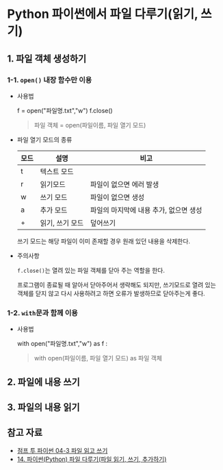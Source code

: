 # Python 파이썬에서 파일 다루기(읽기, 쓰기)

## 1. 파일 객체 생성하기

### 1-1. `open()` 내장 함수만 이용

- 사용법

    f = open("파일명.txt","w")
    f.close()

    > 파일 객체 = open(파일이름, 파일 열기 모드)

- 파일 열기 모드의 종류
    
    |모드|설명           |비고                   |
    |----|---------------|-----------------------|
    |t   |텍스트 모드    |                       |
    |r   |읽기모드       |파일이 없으면 에러 발생|
    |w   |쓰기 모드      |파일이 없으면 생성     |
    |a   |추가 모드      |파일의 마지막에 내용 추가, 없으면 생성|
    |+   |읽기, 쓰기 모드|덮어쓰기              |

    쓰기 모드는 해당 파일이 이미 존재할 경우 원래 있던 내용을 삭제한다.

- 주의사항
    
    `f.close()`는 열려 있는 파일 객체를 닫아 주는 역할을 한다.

    프로그램이 종료될 때 알아서 닫아주어서 생략해도 되지만, 쓰기모드로 열려 있는 객체를 닫지 않고 다시 사용하려고 하면 오류가 발생하므로 닫아주는게 좋다.

### 1-2. `with`문과 함께 이용

- 사용법
    
    with open("파일명.txt","w") as f :

    > with open(파일이름, 파일 열기 모드) as 파일 객체


## 2. 파일에 내용 쓰기


## 3. 파일의 내용 읽기

## 참고 자료
- [점프 투 파이썬 04-3 파일 읽고 쓰기](https://wikidocs.net/26)
- [14. 파이썬(Python) 파일 다루기(파일 읽기, 쓰기, 추가하기)](https://securityspecialist.tistory.com/90)